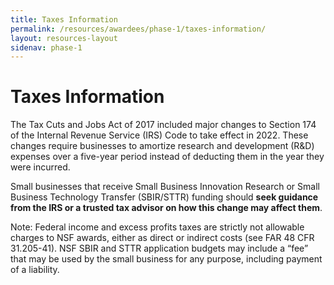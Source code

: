 ```yaml
---
title: Taxes Information
permalink: /resources/awardees/phase-1/taxes-information/
layout: resources-layout
sidenav: phase-1
---
```


# Taxes Information

The Tax Cuts and Jobs Act of 2017 included major changes to Section 174 of the Internal Revenue Service (IRS) Code to take effect in 2022. These changes require businesses to amortize research and development (R&D) expenses over a five-year period instead of deducting them in the year they were incurred. 

Small businesses that receive Small Business Innovation Research or Small Business Technology Transfer (SBIR/STTR) funding should **seek guidance from the IRS or a trusted tax advisor on how this change may affect them**.

Note: Federal income and excess profits taxes are strictly not allowable charges to NSF awards, either as direct or indirect costs (see FAR 48 CFR 31.205-41). NSF SBIR and STTR application budgets may include a “fee” that may be used by the small business for any purpose, including payment of a liability.
